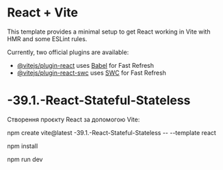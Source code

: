 # React + Vite

This template provides a minimal setup to get React working in Vite with HMR and some ESLint rules.

Currently, two official plugins are available:

- [@vitejs/plugin-react](https://github.com/vitejs/vite-plugin-react/blob/main/packages/plugin-react/README.md) uses [Babel](https://babeljs.io/) for Fast Refresh
- [@vitejs/plugin-react-swc](https://github.com/vitejs/vite-plugin-react-swc) uses [SWC](https://swc.rs/) for Fast Refresh


# -39.1.-React-Stateful-Stateless

Створення проєкту React за допомогою Vite:

npm create vite@latest -39.1.-React-Stateful-Stateless -- --template react

npm install

npm run dev